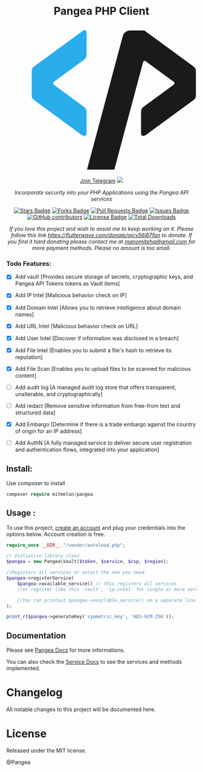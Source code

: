 <h1 align="center">Pangea PHP Client
<a href="https://pangea.cloud/docs/api" target="_blank"><svg class="MuiSvgIcon-root MuiSvgIcon-fontSizeLarge css-1hqdodo" focusable="false" aria-hidden="true" viewBox="-4 -2 30 24" fill="none" xmlns="http://www.w3.org/2000/svg"><path d="M25.6013 5.8018L17.8888 0.150718C17.796 0.0831412 17.737 0.0578003 17.6104 0.0578003H15.4671C14.9861 0.0578003 14.4883 0.446365 14.3533 0.936294L8.66594 22.1806C8.54781 22.6368 8.81783 23 9.26505 23H11.9231C12.3787 23 12.8428 22.6283 12.9694 22.1806L13.2985 20.9558L14.6908 15.7524L15.7877 11.6641L17.5598 5.02467C17.6019 4.85573 17.8045 4.78815 17.9395 4.88952L22.3779 8.14163C22.5383 8.25989 22.5383 8.49641 22.3779 8.61466L17.5851 12.1286C17.3657 12.2891 17.2307 12.5932 17.2307 12.9311V16.2424C17.2307 16.8168 17.7032 16.7407 18.0829 16.462L25.5929 10.9545C25.7701 10.8278 25.8798 10.5828 25.8798 10.3125V6.43532C25.8798 6.17347 25.7701 5.9285 25.6013 5.8018Z" fill="currentColor"></path><path d="M8.64911 0.353448V3.81674C8.64911 4.15462 8.50566 4.46716 8.28626 4.6361L3.50183 8.15008C3.34995 8.25989 3.34995 8.50485 3.50183 8.62311L8.2947 12.1371C8.51409 12.2976 8.64911 12.6101 8.64911 12.9396V16.2508C8.64911 16.8252 8.17657 16.7492 7.79685 16.4704L0.286897 10.9629C0.109696 10.8362 0 10.5913 0 10.321V6.43533C0 6.17347 0.109696 5.9285 0.278459 5.8018L7.99093 0.150718C8.28626 -0.0689054 8.64911 -0.0857989 8.64911 0.353448Z" fill="#29ADEB"></path></svg></a></h1>

<div align="center">
<a href="https://t.me/+7jfbiGKhn55iODlk">Join Telegram</a>
<a href="https://twitter.com/manomitehq" ><img src="https://img.shields.io/twitter/follow/manomitehq.svg?style=social" /> </a>
<br>

<i>Incorporate security into your PHP Applications using the Pangea API services</i>

<a href="https://github.com/mitmelon/pangea/stargazers"><img src="https://img.shields.io/github/stars/mitmelon/pangea" alt="Stars Badge"/></a>
<a href="https://github.com/mitmelon/pangea/network/members"><img src="https://img.shields.io/github/forks/mitmelon/pangea" alt="Forks Badge"/></a>
<a href="https://github.com/mitmelon/pangea/pulls"><img src="https://img.shields.io/github/issues-pr/mitmelon/pangea" alt="Pull Requests Badge"/></a>
<a href="https://github.com/mitmelon/pangea/issues"><img src="https://img.shields.io/github/issues/mitmelon/pangea" alt="Issues Badge"/></a>
<a href="https://github.com/mitmelon/pangea/graphs/contributors"><img alt="GitHub contributors" src="https://img.shields.io/github/contributors/mitmelon/pangea?color=2b9348"></a>
<a href="https://github.com/mitmelon/pangea/blob/master/LICENSE"><img src="https://img.shields.io/github/license/mitmelon/pangea?color=2b9348" alt="License Badge"/></a> [![Total Downloads](http://poser.pugx.org/mitmelon/pangea/downloads)](https://packagist.org/packages/mitmelon/pangea)

<i>If you love this project and wish to assist me to keep working on it. Please follow this link <a href="https://flutterwave.com/donate/ajcv56i67fan">https://flutterwave.com/donate/ajcv56i67fan</a> to donate. If you find it hard donating please contact me at manomitehq@gmail.com for more payment methods. Please no amount is too small.</i>

</div>

### Todo Features:

  - [x] Add vault [Provides secure storage of secrets, cryptographic keys, and Pangea API Tokens tokens as Vault items]
  - [x] Add IP Intel [Malicious behavior check on IP]
  - [x] Add Domain Intel [Allows you to retrieve intelligence about domain names]
  - [x] Add URL Intel [Malicious behavior check on URL]
  - [x] Add User Intel [Discover if information was disclosed in a breach]
  - [x] Add File Intel [Enables you to submit a file's hash to retrieve its reputation]
  - [x] Add File Scan [Enables you to upload files to be scanned for malicious content]
  - [ ] Add audit log [A managed audit log store that offers transparent, unalterable, and cryptographically]
  - [ ] Add redact [Remove sensitive information from free-from text and structured data]
  - [x] Add Embargo [Determine if there is a trade embargo against the country of origin for an IP address]
  - [ ] Add AuthN [A fully managed service to deliver secure user registration and authentication flows, integrated into your application]


## Install:

Use composer to install

```php
composer require mitmelon/pangea
```

## Usage :

To use this project, [create an account](https://pangea.cloud) and plug your credentials into the options below. Account creation is free. 

```php
require_once __DIR__."/vendor/autoload.php";

// Initialize library class
$pangea = new Pangea\Vault($token, $service, $csp, $region);

//Registers all services or select the one you need
$pangea->registerService(
    $pangea->available_service() // this registers all services
    //or register like this 'vault', 'ip-intel' for single or more services

    //You can printout $pangea->available_service() on a separate line to see all the supported services
); 

print_r($pangea->generateKey('symmetric_key', 'AES-GCM-256'));

```

## Documentation

Please see [Pangea Docs](https://pangea.cloud/docs/api/) for more informations. 

You can also check the [Service Docs](/src/Services/) to see the services and methods implemented.

# Changelog

All notable changes to this project will be documented here.

# License

Released under the MIT license.

@Pangea

